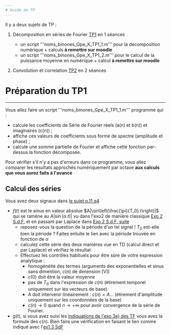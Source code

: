 ```yaml
---
# Guide de TP
---
```



Il y a deux sujets de TP :

1) Décomposition en séries de Fourier [TP1](https://moodle.insa-toulouse.fr/mod/resource/view.php?id=24774) en 1 séances
    - un script '''noms_binones_Gpe_X_TP1_1.m''' pour la decomposition numérique + calculs **à remettre sur moodle**
    - un script '''noms_binones_Gpe_X_TP1_2.m''' pour le calcul de la puissance moyenne en numérique + calcul
      **à remettre sur moodle**
    
2) Convolution et correlation [TP2](https://moodle.insa-toulouse.fr/mod/resource/view.php?id=24774) en 2 séances



# Préparation du TP1
---

Vous allez faire un script '''noms_binones_Gpe_X_TP1_1.m''' programme qui :
- calcule les coefficients de Série de Fourier réels (a(n) et b(n)) et imaginaires (c(n)) ;
- affiche ces valeurs de coefficients sous forme de spectre (amplitude et phase) ;
- calcule une somme partielle de Fourier et affiche cette fonction par-dessus la fonction décomposée.

Pour vérifier s'il n'y a pas d'erreurs dans ce programme, vous allez comparer les résultats approchés numériquement par octave **aux calculs que vous aurez faits à l'avance**

## Calcul des séries

Vous avez deux signaux dans [le sujet p.11 q4](https://moodle.insa-toulouse.fr/mod/resource/view.php?id=24774#page=11)
- $f(t)$ est le sinus en valeur absolue $A|\sin\left(\frac{\pi}{T_0}.t\right)|$ qui se ramène au $A|\sin\left(\alpha.t\right)|$ vu dans l'exo2 de manière classique [Exo 2 S.d.F.](https://nbviewer.org/github/balaise31/Signal/blob/master/continu/tds/ch5_s6_series.ipynb#Exercice-2-:) et en passant par Laplace dans   [Exo 2 S.d.F. suite](https://nbviewer.org/github/balaise31/Signal/blob/master/continu/tds/ch5_s9_series.ipynb#Faire-le-lien-avec-Laplace-(exo-2))   
   - reposez-vous la question de la période d'un tel signal ! $T_0$ est-elle bien la période ? Faites entuite le lien avec la période trouvée en fonction de $\alpha$    
   - calculez cette série des deux manières vue en TD (calcul direct et par Laplace) et vérifiez le résultat
   - Effectuez les contrôles habituels pour être sûre de votre expression analytique :
      - homogénéité des termes (arguments des exponentielles et sinus sans dimention, $c(n)$ de dimension [V])
      - $c(0)$ doit être la valeur moyenne
      - pas de $T_0$ dans l'expression de $c(n)$ (étirement temporel uniquement sur les vecteurs de base)
      - A doit intervenir linéairement : $c(n)=A\ldots$ (étirement d'amplitude uniquement sur les coordonnées de la base)
      - $c(n)\to0$ quand $n\to +\infty$ pour avoir convergence de la série de Fourier.
- $g(t)$, si vous avez suivi les [indiquations de l'exo 3e) des TF](https://nbviewer.org/github/balaise31/Signal/blob/master/continu/tds/ch6_tf.ipynb#Exercice-3) vous avez la formule des c(n). Bien faire une vérification en faisant le lien comme indiqué avec l'[ex1.3 SdF](https://moodle.insa-toulouse.fr/mod/resource/view.php?id=24741#page=95)


